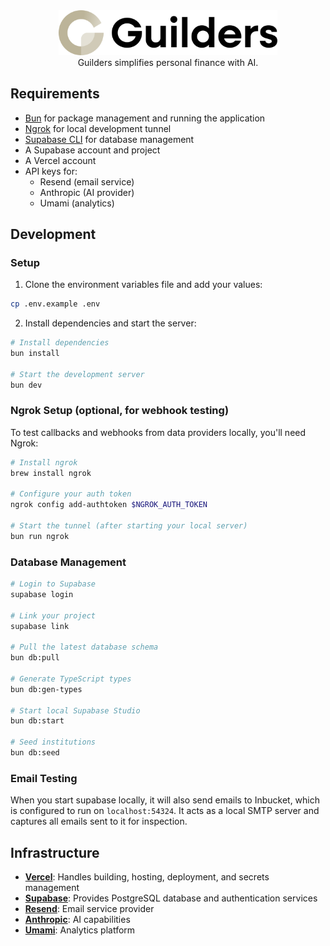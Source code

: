 <div align="center">
  <img src="./public/assets/logo/logo_text.svg" alt="Guilders" width="350" />
</div>

<div align="center">
  Guilders simplifies personal finance with AI.
</div>

## Requirements

- [Bun](https://bun.sh/) for package management and running the application
- [Ngrok](https://ngrok.com/) for local development tunnel
- [Supabase CLI](https://supabase.com/docs/guides/cli) for database management
- A Supabase account and project
- A Vercel account
- API keys for:
  - Resend (email service)
  - Anthropic (AI provider)
  - Umami (analytics)

## Development

### Setup

1. Clone the environment variables file and add your values:

```bash
cp .env.example .env
```

2. Install dependencies and start the server:

```bash
# Install dependencies
bun install

# Start the development server
bun dev
```

### Ngrok Setup (optional, for webhook testing)

To test callbacks and webhooks from data providers locally, you'll need Ngrok:

```bash
# Install ngrok
brew install ngrok

# Configure your auth token
ngrok config add-authtoken $NGROK_AUTH_TOKEN

# Start the tunnel (after starting your local server)
bun run ngrok
```

### Database Management

```bash
# Login to Supabase
supabase login

# Link your project
supabase link

# Pull the latest database schema
bun db:pull

# Generate TypeScript types
bun db:gen-types

# Start local Supabase Studio
bun db:start

# Seed institutions
bun db:seed
```

### Email Testing

When you start supabase locally, it will also send emails to Inbucket, which is
configured to run on `localhost:54324`. It acts as a local SMTP server and captures
all emails sent to it for inspection.

## Infrastructure

- **[Vercel](https://vercel.com)**: Handles building, hosting, deployment, and secrets management
- **[Supabase](https://supabase.com)**: Provides PostgreSQL database and authentication services
- **[Resend](https://resend.com)**: Email service provider
- **[Anthropic](https://anthropic.com)**: AI capabilities
- **[Umami](https://umami.is)**: Analytics platform

